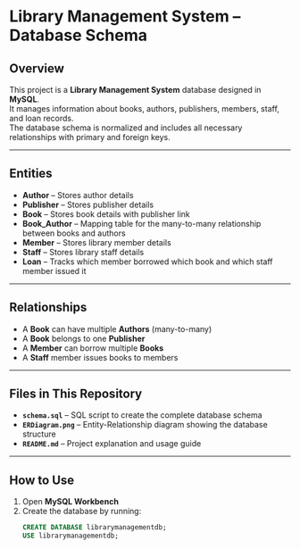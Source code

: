 # Library Management System – Database Schema

## Overview
This project is a **Library Management System** database designed in **MySQL**.  
It manages information about books, authors, publishers, members, staff, and loan records.  
The database schema is normalized and includes all necessary relationships with primary and foreign keys.

---

## Entities
- **Author** – Stores author details
- **Publisher** – Stores publisher details
- **Book** – Stores book details with publisher link
- **Book_Author** – Mapping table for the many-to-many relationship between books and authors
- **Member** – Stores library member details
- **Staff** – Stores library staff details
- **Loan** – Tracks which member borrowed which book and which staff member issued it

---

## Relationships
- A **Book** can have multiple **Authors** (many-to-many)
- A **Book** belongs to one **Publisher**
- A **Member** can borrow multiple **Books**
- A **Staff** member issues books to members

---

## Files in This Repository
- **`schema.sql`** – SQL script to create the complete database schema  
- **`ERDiagram.png`** – Entity-Relationship diagram showing the database structure  
- **`README.md`** – Project explanation and usage guide

---

## How to Use
1. Open **MySQL Workbench**
2. Create the database by running:
   ```sql
   CREATE DATABASE librarymanagementdb;
   USE librarymanagementdb;

